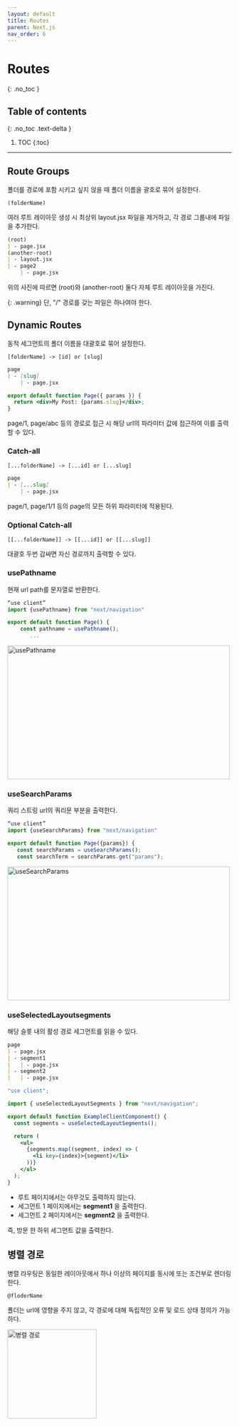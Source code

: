 ```yaml
---
layout: default
title: Routes 
parent: Next.js
nav_order: 6
---
```



# Routes
{: .no_toc }


## Table of contents
{: .no_toc .text-delta }

1. TOC
{:toc}

---


## Route Groups

폴더를 경로에 포함 시키고 싶지 않을 때 폴더 이름을 괄호로 묶어 설정한다. 

 `(folderName)`

여러 루트 레이아웃 생성 시 최상위 layout.jsx 파일을 제거하고, 각 경로 그룹내에 파일을 추가한다. 

```markdown 
(root)
| - page.jsx
(another-root)
| - layout.jsx
| - page2
    | - page.jsx
```

위의 사진에 따르면 (root)와 (another-root) 둘다 자체 루트 레이아웃을 가진다. 

{: .warning}
단, "/" 경로를 갖는 파일은 하나여야 한다. 


## Dynamic Routes 

동적 세그먼트의 폴더 이름을 대괄호로 묶어 설정한다. 

 `[folderName] -> [id] or [slug]`

```markdown
page
| - [slug]
    | - page.jsx
```


```jsx
export default function Page({ params }) {
  return <div>My Post: {params.slug}</div>;
}
```

page/1, page/abc 등의 경로로 접근 시 해당 url의 파라미터 값에 접근하여 이를 출력 할 수 있다. 


### Catch-all 

 `[...folderName] -> [...id] or [...slug]`

```markdown
page
| - [...slug]
    | - page.jsx
```


page/1, page/1/1 등의 page의 모든 하위 파라미터에 적용된다. 

### Optional Catch-all 

 `[[...folderName]] -> [[...id]] or [[...slug]]`

 대괄호 두번 감싸면 자신 경로까지 출력할 수 있다. 



### usePathname

현재 url path를 문자열로 반환한다. 


```jsx
“use client”
import {usePathname} from "next/navigation"

export default function Page() {
    const pathname = usePathname();
       ... 
```

<img src="../../../assets/images/usePathname.png" alt="usePathname" aria-label="usePathname Image" width="500" height="300">


### useSearchParams

쿼리 스트링 url의 쿼리문 부분을 출력한다. 

```jsx
“use client”
import {useSearchParams} from "next/navigation"

export default function Page({params}) {
   const searchParams = useSearchParams();
   const searchTerm = searchParams.get("params");
```

<img src="../../../assets/images/useSearchParams.png" alt="useSearchParams" aria-label="useSearchParams Image" width="500" height="300">


### useSelectedLayoutsegments

해당 슬롯 내의 활성 경로 세그먼트를 읽을 수 있다. 

```markdown
page
| - page.jsx
| - segment1
|   | - page.jsx
| - segment2
|   | - page.jsx
```


```jsx
"use client";

import { useSelectedLayoutSegments } from "next/navigation";

export default function ExampleClientComponent() {
  const segments = useSelectedLayoutSegments();

  return (
    <ul>
      {segments.map((segment, index) => (
        <li key={index}>{segment}</li>
      ))}
    </ul>
  );
}
```

- 루트 페이지에서는 아무것도 출력하지 않는다. 
- 세그먼트 1 페이지에서는 **segment1** 을 출력한다. 
- 세그먼트 2 페이지에서는 **segment2** 을 출력한다. 

즉, 방문 한 하위 세그먼트 값을 출력한다. 


## 병렬 경로 

병렬 라우팅은 동일한 레이아웃에서 하나 이상의 페이지를 동시에 또는 조건부로 렌더링한다. 

 `@floderName` 

폴더는 url에 영향을 주지 않고, 각 경로에 대해 독립적인 오류 및 로드 상태 정의가 가능하다. 


<img src="../../../assets/images/병렬.png" alt="병렬 경로" aria-label="병렬 경로 Image" width="200" height="200">